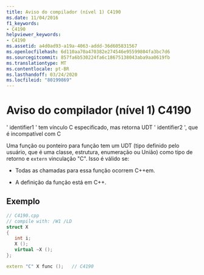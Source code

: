 ```yaml
---
title: Aviso do compilador (nível 1) C4190
ms.date: 11/04/2016
f1_keywords:
- C4190
helpviewer_keywords:
- C4190
ms.assetid: a4d0ad93-a19a-4063-addd-36d605831567
ms.openlocfilehash: 6d110aa70a470382e274546e95599804fa3bc7d6
ms.sourcegitcommit: 857fa6b530224fa6c18675138043aba9aa0619fb
ms.translationtype: MT
ms.contentlocale: pt-BR
ms.lasthandoff: 03/24/2020
ms.locfileid: "80199869"
---
```

# <a name="compiler-warning-level-1-c4190"></a>Aviso do compilador (nível 1) C4190

' identifier1 ' tem vínculo C especificado, mas retorna UDT ' identifier2 ', que é incompatível com C

Uma função ou ponteiro para função tem um UDT (tipo definido pelo usuário, que é uma classe, estrutura, enumeração ou União) como tipo de retorno e `extern` vinculação "C". Isso é válido se:

- Todas as chamadas para essa função ocorrem C++em.

- A definição da função está em C++.

## <a name="example"></a>Exemplo

```cpp
// C4190.cpp
// compile with: /W1 /LD
struct X
{
   int i;
   X ();
   virtual ~X ();
};

extern "C" X func ();   // C4190
```
